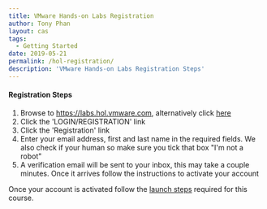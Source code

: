 ```yaml
---
title: VMware Hands-on Labs Registration
author: Tony Phan
layout: cas
tags:
  - Getting Started
date: 2019-05-21
permalink: /hol-registration/
description: 'VMware Hands-on Labs Registration Steps'
---
```

#### Registration Steps
1.  Browse to https://labs.hol.vmware.com, alternatively click [here](https://labs.hol.vmware.com)
2.  Click the 'LOGIN/REGISTRATION' link
3.  Click the 'Registration' link
4.  Enter your email address, first and last name in the required fields. We also check if your human so make sure you tick that box "I'm not a robot"
5.  A verification email will be sent to your inbox, this may take a couple minutes. Once it arrives follow the instructions to activate your account

Once your account is activated follow the [launch steps](https://cas-socialabs.vmwapj.com/hol-launch/) required for this course.
